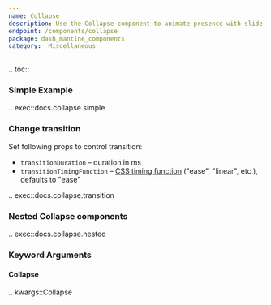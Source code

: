 ```yaml
---
name: Collapse
description: Use the Collapse component to animate presence with slide down/up transition
endpoint: /components/collapse
package: dash_mantine_components
category:  Miscellaneous
---
```


.. toc::

### Simple Example


.. exec::docs.collapse.simple

### Change transition
Set following props to control transition:

- `transitionDuration` – duration in ms
- `transitionTimingFunction` – [CSS timing function](https://developer.mozilla.org/en-US/docs/Web/CSS/transition-timing-function) ("ease", "linear", etc.), defaults to "ease"

.. exec::docs.collapse.transition

### Nested Collapse components

.. exec::docs.collapse.nested


### Keyword Arguments

#### Collapse

.. kwargs::Collapse

